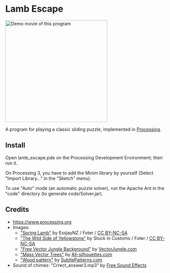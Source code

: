 # Lamb Escape

<a href="https://www.youtube.com/watch?v=Rgd3DDGuoPk"><img
   src="https://raw.github.com/wiki/ytakata69/wolf_n_lamb/escape.jpg" width="320" alt="Demo movie of this program"></a>

A program for playing a classic sliding puzzle, implemented in [Processing](https://www.processing.org).

## Install
Open lamb_escape.pde on the Processing Development Environment; then run it.

On Processing 3, you have to add the Minim library by yourself (Select "Import Library..." in the "Sketch" menu).

To use "Auto" mode (an automatic puzzle solver), run the Apache Ant in the "code" directory (to generate code/Solver.jar).

## Credits

* https://www.processing.org
* Images:
  * ["Spring Lamb"](http://foter.com/photo/spring-lamb/) by
  EssjayNZ / Foter /
  [CC BY-NC-SA](http://creativecommons.org/licenses/by-nc-sa/2.0/)
  * ["The Wild Side of Yellowstone"](http://foter.com/photo/the-wild-side-of-yellowstone-3/) by
  Stuck in Customs / Foter /
  [CC BY-NC-SA](http://creativecommons.org/licenses/by-nc-sa/2.0/)
  * ["Free Vector Jungle Background"](http://www.vectorjungle.com/2010/09/free-vector-jungle-background/) by
  [VectorJungle.com](http://www.vectorjungle.com)
  * ["Mass Vector Trees"](http://all-silhouettes.com/vector-trees/) by
  [All-silhouettes.com](http://all-silhouettes.com)
  * ["Wood pattern"](http://subtlepatterns.com/wood-pattern/) by
  [SubtlePatterns.com](http://subtlepatterns.com)
* Sound of chimes:
"Crrect_answer3.mp3" by
[Free Sound Effects](http://taira-komori.jpn.org/freesound.html)
